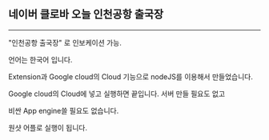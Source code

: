 ## 네이버 클로바 오늘 인천공항 출국장
***

"인천공항 출국장" 로 인보케이션 가능.

언어는 한국어 입니다.

Extension과 Google cloud의 Cloud 기능으로 nodeJS를 이용해서 만들었습니다.

Google cloud의 Cloud에 넣고 실행하면 끝입니다. 서버 만들 필요도 없고

비싼 App engine쓸 필요도 없습니다.

원샷 어플로 실행이 됩니다.
